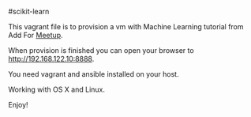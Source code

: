 #scikit-learn 

This vagrant file is to provision a vm with Machine Learning tutorial from Add For [Meetup](http://www.meetup.com/Machine-Learning-Italy/events/220555166/).

When provision is finished you can open your browser to http://192.168.122.10:8888.

You need vagrant and ansible installed on your host.

Working with OS X and Linux.

Enjoy!